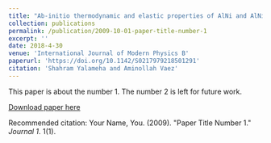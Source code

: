```yaml
---
title: "Ab-initio thermodynamic and elastic properties of AlNi and AlNi₃ intermetallic compounds"
collection: publications
permalink: /publication/2009-10-01-paper-title-number-1
excerpt: ''
date: 2018-4-30
venue: 'International Journal of Modern Physics B'
paperurl: 'https://doi.org/10.1142/S0217979218501291'
citation: 'Shahram Yalameha and Aminollah Vaez'
---
```

This paper is about the number 1. The number 2 is left for future work.

[Download paper here](http://academicpages.github.io/files/paper1.pdf)

Recommended citation: Your Name, You. (2009). "Paper Title Number 1." <i>Journal 1</i>. 1(1).
